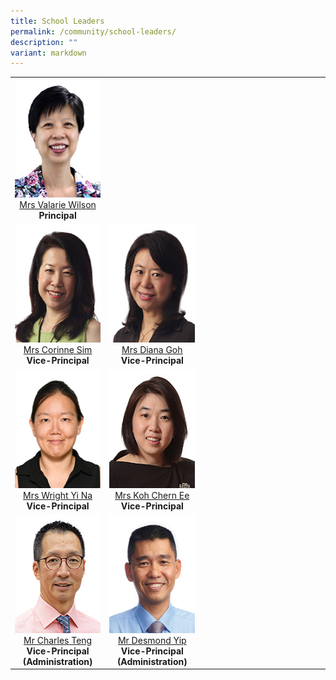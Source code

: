 ```yaml
---
title: School Leaders
permalink: /community/school-leaders/
description: ""
variant: markdown
---
```

<table cellspacing="5" width="100%">
  <tbody>
    <tr>
      <td valign="top" align="center" rowspan="1" width="30%" colspan="1"><div class="isomer-image-wrapper"><img height="190" width="150" alt="" src="/images/Common/sl-vwilson.jpg"></div>
        <a href="mailto:Valarie_koh@schools.gov.sg" rel="noopener noreferrer nofollow" target="_blank">Mrs Valarie Wilson</a><br>
      <strong>Principal</strong></td>
      <td valign="top" align="center" rowspan="1" colspan="1" width="30%"></td>
      <td valign="top" align="center" rowspan="1" width="40%"></td>
    </tr>
    <tr>
      <td valign="top" align="center" rowspan="1" width="30%" colspan="1"><div class="isomer-image-wrapper"> <img height="190" width="150" alt="" src="/images/Common/sl-csim.jpg"></div><a href="mailto:Corinne_SIM@schools.gov.sg" rel="noopener noreferrer nofollow" target="_blank">Mrs Corinne Sim</a><br>        <strong>Vice-Principal</strong></td>
      <td valign="top" align="center" rowspan="1" colspan="1" width="30%"><div class="isomer-image-wrapper"><img height="190" width="150" alt="" src="/images/Common/sl-dgoh.jpg"></div><a href="mailto:Diana_TAN@schools.gov.sg" rel="noopener noreferrer nofollow" target="_blank">Mrs Diana Goh</a><br>
		  <strong>Vice-Principal</strong></td>
      <td valign="top" align="center" width="40%">&nbsp;</td>
    </tr>
    <tr>
      <td valign="top" align="center" width="30%" colspan="1"><div class="isomer-image-wrapper"><img height="190" width="150" alt="" src="/images/Common/sl_wyn.jpg"></div>
        <a href="mailto:Chng_Yi_Na@schools.gov.sg" rel="noopener noreferrer nofollow" target="_blank">Mrs Wright Yi Na</a><br>
      <strong>Vice-Principal</strong></td>
      <td valign="top" align="center" colspan="1" width="30%"><div class="isomer-image-wrapper"><img height="190" width="150" alt="" src="/images/Common/sl-kohce.jpg"></div>
        <a href="mailto:YEOW_Chern_Ee@schools.gov.sg" rel="noopener noreferrer nofollow" target="_blank">Mrs Koh Chern Ee</a><br>
      <strong>Vice-Principal</strong></td>
      <td valign="top" align="center" width="40%">&nbsp;</td>
    </tr>
    <tr>
      <td valign="top" align="center" rowspan="1" colspan="1"><div class="isomer-image-wrapper"><img height="190" width="150" alt="" src="/images/Common/sl-cteng.jpg"></div>
        <a href="mailto:teng_tat_meng_charles@schools.gov.sg" rel="noopener noreferrer nofollow" target="_blank">Mr Charles Teng</a><br>
        <strong>Vice-Principal <br>
          (Administration)</strong></td>
      <td valign="top" align="center" rowspan="1" colspan="1"><div class="isomer-image-wrapper"><img height="190" width="150" alt="" src="/images/Common/sl-dyip1.jpg"></div>
        <a href="mailto:yip_wai_choong@schools.gov.sg" rel="noopener noreferrer nofollow" target="_blank">Mr Desmond Yip</a><br>
        <strong>Vice-Principal <br>
          (Administration)</strong></td>
      <td valign="top" align="center" width="40%">&nbsp;</td>
    </tr>
  </tbody>
</table>
<p>&nbsp;</p>
